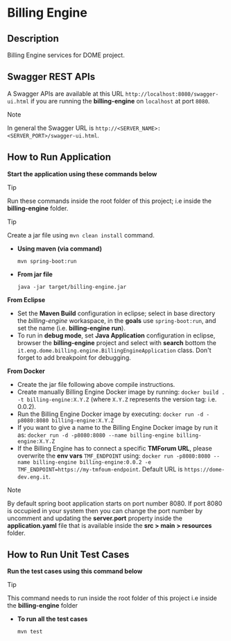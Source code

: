 # Billing Engine

## Description
Billing Engine services for DOME project.



## Swagger REST APIs
A Swagger APIs are available at this URL `http://localhost:8080/swagger-ui.html` if you are running the **billing-engine** on `localhost` at port `8080`.

> [!NOTE] 
> In general the Swagger URL is `http://<SERVER_NAME>:<SERVER_PORT>/swagger-ui.html`.



## How to Run Application
**Start the application using these commands below**

> [!TIP] 
> Run these commands inside the root folder of this project; i.e inside the **billing-engine** folder.


> [!TIP] 
> Create a jar file using `mvn clean install` command.


- **Using maven (via command)** 
  ```
  mvn spring-boot:run
  ```

- **From jar file**
  ```
  java -jar target/billing-engine.jar
  ```

**From Eclipse**
- Set the **Maven Build** configuration in eclipse; select in base directory the *billing-engine* workaspace, in the **goals** use `spring-boot:run`, and set the name (i.e. **billing-engine run**). 
- To run in **debug mode**, set **Java Application** configuration in eclipse, browser the **billing-engine** project and select with **search** bottom the `it.eng.dome.billing.engine.BillingEngineApplication` class. 
Don't forget to add breakpoint for debugging.

 
**From Docker**
- Create the jar file following above compile instructions.
- Create manually Billing Engine Docker image by running: `docker build . -t billing-engine:X.Y.Z` (where `X.Y.Z` represents the version tag: i.e. 0.0.2).
- Run the Billing Engine Docker image by executing: `docker run -d -p8080:8080 billing-engine:X.Y.Z`
- If you want to give a name to the Billing Engine Docker image by run it as: `docker run -d -p8080:8080 --name billing-engine billing-engine:X.Y.Z`
- If the Billing Engine has to connect a specific **TMForum URL**, please overwrite the **env vars** `TMF_ENDPOINT` using: `docker run -p8080:8080 --name billing-engine billing-engine:0.0.2 -e TMF_ENDPOINT=https://my-tmfoum-endpoint`. Default URL is `https://dome-dev.eng.it`. 

> [!NOTE]  
> By default spring boot application starts on port number 8080. If port 8080 is occupied in your system then you can change the port number by uncomment and updating the **server.port** property inside the **application.yaml** file that is available inside the **src > main > resources** folder.



## How to Run Unit Test Cases
**Run the test cases using this command below**

> [!TIP] 
> This command needs to run inside the root folder of this project i.e inside the **billing-engine** folder

- **To run all the test cases**
  ```
  mvn test
  ```

